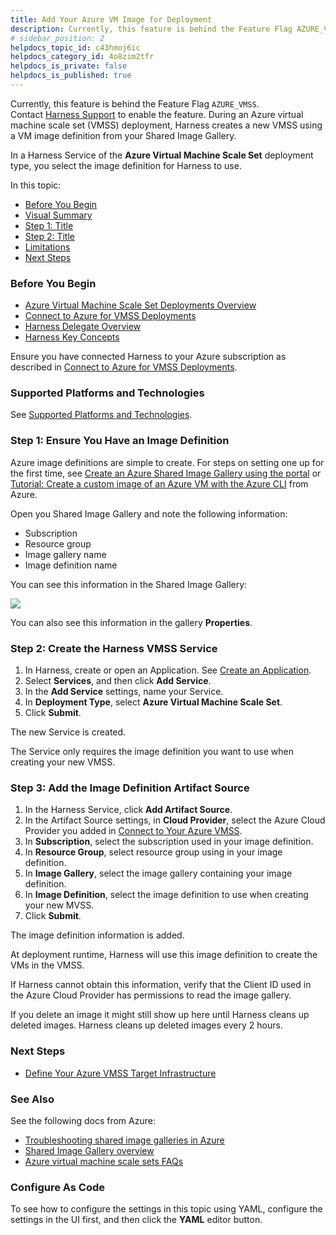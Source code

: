 ```yaml
---
title: Add Your Azure VM Image for Deployment
description: Currently, this feature is behind the Feature Flag AZURE_VMSS. Contact Harness Support to enable the feature.. During an Azure virtual machine scale set (VMSS) deployment, Harness creates a new VMSS…
# sidebar_position: 2
helpdocs_topic_id: c43hmoj6ic
helpdocs_category_id: 4o8zim2tfr
helpdocs_is_private: false
helpdocs_is_published: true
---
```


Currently, this feature is behind the Feature Flag `AZURE_VMSS`. Contact [Harness Support](https://mail.google.com/mail/?view=cm&fs=1&tf=1&to=support@harness.io) to enable the feature. During an Azure virtual machine scale set (VMSS) deployment, Harness creates a new VMSS using a VM image definition from your Shared Image Gallery.

In a Harness Service of the **Azure Virtual Machine Scale Set** deployment type, you select the image definition for Harness to use.

In this topic:

* [Before You Begin](#before_you_begin)
* [Visual Summary](#visual_summary)
* [Step 1: Title](#simple_slug)
* [Step 2: Title](#another_slug)
* [Limitations](#limitations)
* [Next Steps](#next_steps)

### Before You Begin

* [Azure Virtual Machine Scale Set Deployments Overview](azure-virtual-machine-scale-set-deployments.md)
* [Connect to Azure for VMSS Deployments](connect-to-your-azure-vmss.md)
* [Harness Delegate Overview](../../../firstgen-platform/account/manage-delegates/delegate-installation.md)
* [Harness Key Concepts](../../../starthere-firstgen/harness-key-concepts.md)

Ensure you have connected Harness to your Azure subscription as described in [Connect to Azure for VMSS Deployments](connect-to-your-azure-vmss.md).

### Supported Platforms and Technologies

See [Supported Platforms and Technologies](../../../starthere-firstgen/supported-platforms.md).

### Step 1: Ensure You Have an Image Definition

Azure image definitions are simple to create. For steps on setting one up for the first time, see [Create an Azure Shared Image Gallery using the portal](https://docs.microsoft.com/en-us/azure/virtual-machines/windows/shared-images-portal) or [Tutorial: Create a custom image of an Azure VM with the Azure CLI](https://docs.microsoft.com/en-us/azure/virtual-machines/linux/tutorial-custom-images) from Azure.

Open you Shared Image Gallery and note the following information:

* Subscription
* Resource group
* Image gallery name
* Image definition name

You can see this information in the Shared Image Gallery:

![](./static/add-your-azure-vm-image-for-deployment-18.png)

You can also see this information in the gallery **Properties**.

### Step 2: Create the Harness VMSS Service

1. In Harness, create or open an Application. See [Create an Application](../../model-cd-pipeline/applications/application-configuration.md).
2. Select **Services**, and then click **Add Service**.
3. In the **Add Service** settings, name your Service.
4. In **Deployment Type**, select **Azure Virtual Machine Scale Set**.
5. Click **Submit**.

The new Service is created.

The Service only requires the image definition you want to use when creating your new VMSS.

### Step 3: Add the Image Definition Artifact Source

1. In the Harness Service, click **Add Artifact Source**.
2. In the Artifact Source settings, in **Cloud Provider**, select the Azure Cloud Provider you added in [Connect to Your Azure VMSS](connect-to-your-azure-vmss.md).
3. In **Subscription**, select the subscription used in your image definition.
4. In **Resource Group**, select resource group using in your image definition.
5. In **Image Gallery**, select the image gallery containing your image definition.
6. In **Image Definition**, select the image definition to use when creating your new MVSS.
7. Click **Submit**.

The image definition information is added.

At deployment runtime, Harness will use this image definition to create the VMs in the VMSS.

If Harness cannot obtain this information, verify that the Client ID used in the Azure Cloud Provider has permissions to read the image gallery.

If you delete an image it might still show up here until Harness cleans up deleted images. Harness cleans up deleted images every 2 hours.

### Next Steps

* [Define Your Azure VMSS Target Infrastructure](define-your-azure-vmss-target-infrastructure.md)

### See Also

See the following docs from Azure:

* [Troubleshooting shared image galleries in Azure](https://docs.microsoft.com/en-us/azure/virtual-machines/troubleshooting-shared-images)
* [Shared Image Gallery overview](https://docs.microsoft.com/en-us/azure/virtual-machines/windows/shared-image-galleries)
* [Azure virtual machine scale sets FAQs](https://docs.microsoft.com/en-us/azure/virtual-machine-scale-sets/virtual-machine-scale-sets-faq)

### Configure As Code

To see how to configure the settings in this topic using YAML, configure the settings in the UI first, and then click the **YAML** editor button.

